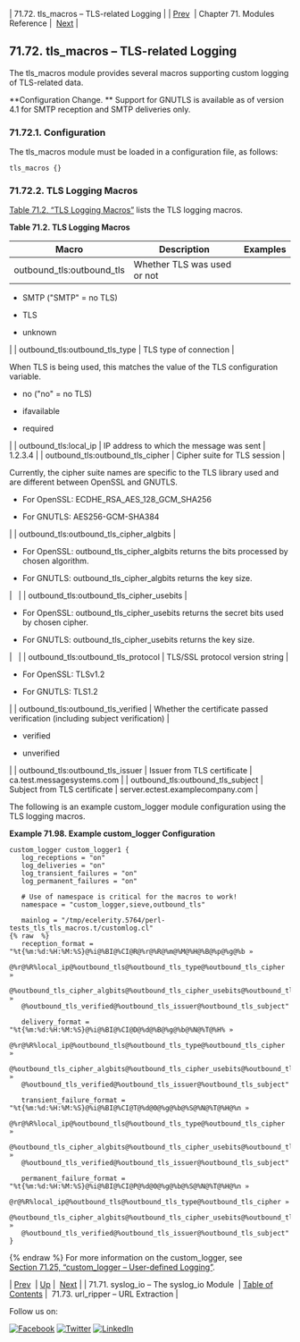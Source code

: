 | 71.72. tls_macros – TLS-related Logging |
| [Prev](modules.syslog_io.php)  | Chapter 71. Modules Reference |  [Next](modules.url_ripper.php) |

## 71.72. tls_macros – TLS-related Logging

The tls_macros module provides several macros supporting custom logging of TLS-related data.

**Configuration Change. ** Support for GNUTLS is available as of version 4.1 for SMTP reception and SMTP deliveries only.

### 71.72.1. Configuration

The tls_macros module must be loaded in a configuration file, as follows:

`tls_macros {}`
### 71.72.2. TLS Logging Macros

[Table 71.2, “TLS Logging Macros”](tls_macros.php#tls-macros-table "Table 71.2. TLS Logging Macros") lists the TLS logging macros.

<a name="tls-macros-table"></a>

**Table 71.2. TLS Logging Macros**

| Macro | Description | Examples |
| --- | --- | --- |
| outbound_tls:outbound_tls | Whether TLS was used or not | 

*   SMTP ("SMTP" = no TLS)

*   TLS

*   unknown

 |
| outbound_tls:outbound_tls_type | TLS type of connection | 

When TLS is being used, this matches the value of the TLS configuration variable.

*   no ("no" = no TLS)

*   ifavailable

*   required

 |
| outbound_tls:local_ip | IP address to which the message was sent | 1.2.3.4 |
| outbound_tls:outbound_tls_cipher | Cipher suite for TLS session | 

Currently, the cipher suite names are specific to the TLS library used and are different between OpenSSL and GNUTLS.

*   For OpenSSL: ECDHE_RSA_AES_128_GCM_SHA256

*   For GNUTLS: AES256-GCM-SHA384

 |
| outbound_tls:outbound_tls_cipher_algbits | 

*   For OpenSSL: outbound_tls_cipher_algbits returns the bits processed by chosen algorithm.

*   For GNUTLS: outbound_tls_cipher_algbits returns the key size.

 |   |
| outbound_tls:outbound_tls_cipher_usebits | 

*   For OpenSSL: outbound_tls_cipher_usebits returns the secret bits used by chosen cipher.

*   For GNUTLS: outbound_tls_cipher_usebits returns the key size.

 |   |
| outbound_tls:outbound_tls_protocol | TLS/SSL protocol version string | 

*   For OpenSSL: TLSv1.2

*   For GNUTLS: TLS1.2

 |
| outbound_tls:outbound_tls_verified | Whether the certificate passed verification (including subject verification) | 

*   verified

*   unverified

 |
| outbound_tls:outbound_tls_issuer | Issuer from TLS certificate | ca.test.messagesystems.com |
| outbound_tls:outbound_tls_subject | Subject from TLS certificate | server.ectest.examplecompany.com |

The following is an example custom_logger module configuration using the TLS logging macros.

<a name="example.custom_logger.tls"></a>

**Example 71.98. Example custom_logger Configuration**

```
custom_logger custom_logger1 {
   log_receptions = "on"
   log_deliveries = "on"
   log_transient_failures = "on"
   log_permanent_failures = "on"

   # Use of namespace is critical for the macros to work!
   namespace = "custom_logger,sieve,outbound_tls"

   mainlog = "/tmp/ecelerity.5764/perl-tests_tls_tls_macros.t/customlog.cl"
{% raw  %}
   reception_format = "%t{%m:%d:%H:%M:%S}@%i@%BI@%CI@R@%r@%R@%m@%M@%H@%B@%p@%g@%b »
   @%r@%R%local_ip@%outbound_tls@%outbound_tls_type@%outbound_tls_cipher »
   @%outbound_tls_cipher_algbits@%outbound_tls_cipher_usebits@%outbound_tls_protocol »
   @%outbound_tls_verified@%outbound_tls_issuer@%outbound_tls_subject"

   delivery_format = "%t{%m:%d:%H:%M:%S}@%i@%BI@%CI@D@%d@%B@%g@%b@%N@%T@%H% »
   @%r@%R%local_ip@%outbound_tls@%outbound_tls_type@%outbound_tls_cipher »
   @%outbound_tls_cipher_algbits@%outbound_tls_cipher_usebits@%outbound_tls_protocol »
   @%outbound_tls_verified@%outbound_tls_issuer@%outbound_tls_subject"

   transient_failure_format = "%t{%m:%d:%H:%M:%S}@%i@%BI@%CI@T@%d@0@%g@%b@%S@%N@%T@%H@%n »
   @%r@%R%local_ip@%outbound_tls@%outbound_tls_type@%outbound_tls_cipher »
   @%outbound_tls_cipher_algbits@%outbound_tls_cipher_usebits@%outbound_tls_protocol »
   @%outbound_tls_verified@%outbound_tls_issuer@%outbound_tls_subject"

   permanent_failure_format = "%t{%m:%d:%H:%M:%S}@%i@%BI@%CI@P@%d@0@%g@%b@%S@%N@%T@%H@%n »
   @r@%R%local_ip@%outbound_tls@%outbound_tls_type@%outbound_tls_cipher »
   @%outbound_tls_cipher_algbits@%outbound_tls_cipher_usebits@%outbound_tls_protocol »
   @%outbound_tls_verified@%outbound_tls_issuer@%outbound_tls_subject"
}
```
{% endraw  %}
For more information on the custom_logger, see [Section 71.25, “custom_logger – User-defined Logging”](modules.custom_logger.php "71.25. custom_logger – User-defined Logging").

| [Prev](modules.syslog_io.php)  | [Up](modules.php) |  [Next](modules.url_ripper.php) |
| 71.71. syslog_io – The syslog_io Module  | [Table of Contents](index.php) |  71.73. url_ripper – URL Extraction |

Follow us on:

[![Facebook](https://support.messagesystems.com/images/icon-facebook.png)](http://www.facebook.com/messagesystems) [![Twitter](https://support.messagesystems.com/images/icon-twitter.png)](http://twitter.com/#!/MessageSystems) [![LinkedIn](https://support.messagesystems.com/images/icon-linkedin.png)](http://www.linkedin.com/company/message-systems)